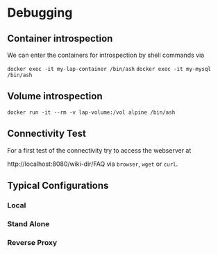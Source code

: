 

# Debugging

## Container introspection

We can enter the containers for introspection by shell commands via

`docker exec -it my-lap-container /bin/ash`
`docker exec -it my-mysql /bin/ash`

## Volume introspection

`docker run -it --rm -v lap-volume:/vol alpine /bin/ash`

## Connectivity Test

For a first test of the connectivity try to access the webserver at 

http://localhost:8080/wiki-dir/FAQ via `browser`, `wget` or `curl`.



## Typical Configurations

### Local


### Stand Alone




### Reverse Proxy

